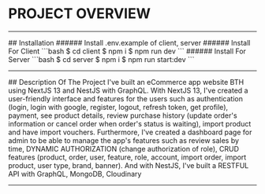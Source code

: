 # PROJECT OVERVIEW
<hr>
## Installation
###### Install .env.example of client, server
###### Install For Client
```bash
$ cd client
$ npm i
$ npm run dev
```
###### Install For Server
```bash
$ cd server
$ npm i
$ npm run start:dev
```
<hr>
## Description Of The Project
I've built an eCommerce app website BTH using NextJS 13 and NestJS with GraphQL. With NextJS 13, I've created a user-friendly interface and features for the users such as authentication (login, login with google, register, logout, refresh token, get profile), payment, see product details, review purchase history (update order's information or cancel order when order's status is waiting), import product and have import vouchers. Furthermore, I've created a dashboard page for admin to be able to manage the app's features such as review sales by time, DYNAMIC AUTHORIZATION (change authorization of role), CRUD features (product, order, user, feature, role, account, import order, import product, user type, brand, banner). And with NestJS, I've built a RESTFUL API with GraphQL, MongoDB, Cloudinary
<hr>